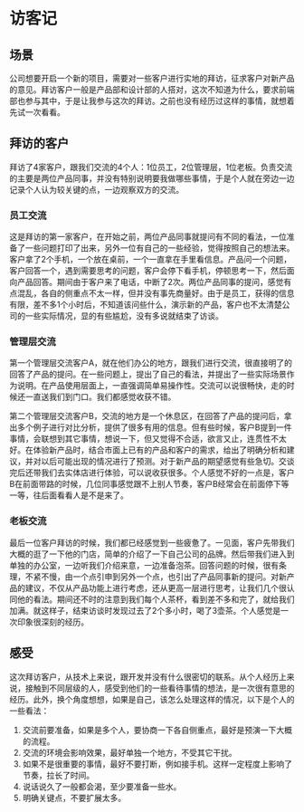 # 访客记
## 场景
公司想要开启一个新的项目，需要对一些客户进行实地的拜访，征求客户对新产品的意见。拜访客户一般是产品部和设计部的人搭对，这次不知道为什么，要求前端部也参与其中，于是让我参与这次的拜访。之前也没有经历过这样的事情，就想着先试一次看看。

## 拜访的客户
拜访了4家客户，跟我们交流的4个人：1位员工，2位管理层，1位老板。负责交流的主要是两位产品同事，并没有特别说明要我做哪些事情，于是个人就在旁边一边记录个人认为较关键的点，一边观察双方的交流。
### 员工交流
这是拜访的第一家客户，在开始之前，两位产品同事就提问有不同的看法，一位准备了一些问题打印了出来，另外一位有自己的一些经验，觉得按照自己的想法来。客户拿了2个手机，一个放在桌前，一个一直拿在手里看信息。产品问一个问题，客户回答一个，遇到需要思考的问题，客户会停下看手机，停顿思考一下，然后面向产品回答。期间由于客户来了电话，中断了2次。两位产品同事的提问，感觉有点混乱，各自的侧重点不太一样，但并没有事先商量好。由于是员工，获得的信息有限，差不多1个小时后，不知道该问些什么，演示新的产品，客户也不太清楚公司的一些实际情况，显的有些尴尬，没有多说就结束了访谈。
### 管理层交流
第一个管理层交流客户A，就在他们办公的地方，跟我们进行交流，很直接明了的回答了产品的提问。在一些问题上，提出了自己的看法，并提出了一些实际场景作为说明。在产品使用层面上，一直强调简单易操作性。交流可以说很畅快，走的时候还一直送我们到门口。我们都感觉收获不错。

第二个管理层交流客户B，交流的地方是一个休息区，在回答了产品的提问后，拿出多个例子进行对比分析，提供了很多有用的信息。但有些时候，客户B提到一件事情，会联想到其它事情，想说一下，但又觉得不合适，欲言又止，连贯性不太好。在体验新产品时，结合市面上已有的产品和客户的需求，给出了明确分析和建议，并对以后可能出现的情况进行了预测。对于新产品的期望感觉有些急切。交谈完后还带我们去实体店进行体验，可以说收获很多。个人感觉不好的一点是，客户B在前面带路的时候，几位同事感觉跟不上别人节奏，客户B经常会在前面停下等一等，往后面看看人是不是来了。

### 老板交流
最后一位客户拜访的时候，我们都已经感觉到一些疲惫了。一见面，客户先带我们大概的逛了一下他的门店，简单的介绍了一下自己公司的品牌。然后带我们进入到单独的办公室，一边听我们介绍来意，一边准备泡茶。回答问题的时候，很有条理，不紧不慢，由一个点引申到另外一个点，也引出了产品同事新的提问。对新产品的建议，不仅从产品功能上进行考虑，还从更高一层进行思考，让我们几个很认同他的看法。期间还不时的注意到我们每个人茶杯，看到差不多和完了，就给我们加满。就这样子，结束访谈时发现过去了2个多小时，喝了3壶茶。个人感觉是一次印象很深刻的经历。

## 感受
这次拜访客户，从技术上来说，跟开发并没有什么很密切的联系。从个人经历上来说，接触到不同层级的人，感受到他们的一些看待事情的想法，是一次很有意思的经历。此外，换个角度想想，如果是自己，该怎么处理这样的情况，以下是个人的一些看法：
1. 交流前要准备，如果是多个人，要协商一下各自侧重点，最好是预演一下大概的流程。
2. 交流的环境会影响效果，最好单独一个地方，不受其它干扰。
3. 如果不是很重要的事情，最好不要打断，例如接手机。这样一定程度上影响了节奏，拉长了时间。
4. 说话说久了一般都会渴，至少要准备一些水。
5. 明确关键点，不要扩展太多。